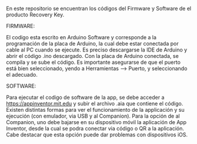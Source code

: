 En este repositorio se encuentran los códigos del Firmware y Software de el producto Recovery Key.

FIRMWARE:

El codigo esta escrito en Arduino Software y corresponde a la programación de la placa de Arduino, la cual debe estar conectada por cable al PC cuando se ejecute.
Es preciso descargarse la IDE de Arduino y abrir el código .ino descargado. Con la placa de Arduino conectada, se compila y se sube el código.
Es importante asegurarse de que el puerto está bien seleccionado, yendo a Herramientas --> Puerto, y seleccionando el adecuado.

SOFTWARE:

Para ejecutar el codigo de software de la app, se debe acceder a https://appinventor.mit.edu y subir el archivo .aia que contiene el código. 
Existen distintas formas para ver el funcionamiento de la applicación y su ejecución (con emulador, via USB y al Companion). 
Para la opción de al Companion, uno debe bajarse en su dispositivo móvil la aplicación de App Inventor, desde la cual se podra conectar via código o QR a la aplicación.
Cabe destacar que esta opción puede dar problemas con dispositivos iOS.
